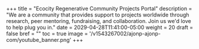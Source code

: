 +++
title = "Ecocity Regenerative Community Projects Portal"
description = "We are a community that provides support to projects worldwide through research, peer mentoring, fundraising, and collaboration.  Join us we'd love to help plug you in."
date = 2029-04-28T11:41:00-05:00
weight = 20
draft = false
bref = ""
toc = true
image = '/v1543267002/ajonp-ajonp-com/youtube_banner.png'
+++

